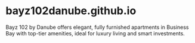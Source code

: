 # bayz102danube.github.io
Bayz 102 by Danube offers elegant, fully furnished apartments in Business Bay with top-tier amenities, ideal for luxury living and smart investments.
